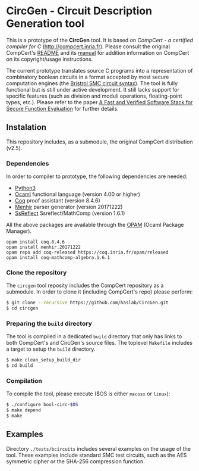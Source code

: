 # CircGen - Circuit Description Generation tool

This is a prototype of the **CircGen** tool. It is based
on *CompCert - a certified compiler for C*
(http://compcert.inria.fr). Please consult the original CompCert's
[README](README) and its [manual](http://compcert.inria.fr/man/) for
addition information on CompCert on its copyright/usage instructions.

The current prototype translates source C programs into a
representation of combinatory boolean circuits in a format accepted by
most secure computation engines (the [Bristrol SMC circuit
syntax](https://www.cs.bris.ac.uk/Research/CryptographySecurity/MPC/)).
The tool is fully functional but is still under active development. It
still lacks support for specific features (such as division and moduli
operations, floating-point types, etc.). Please refer to the paper
[A Fast and Verified Software Stack for Secure Function Evaluation](https://dl.acm.org/citation.cfm?id=3134017) for further details.


## Instalation

This repository includes, as a submodule, the original CompCert distribution
(v2.5).

### Dependencies

In order to compiler to prototype, the following dependencies are
needed:

 * [Python3](http://python.org)
 * [Ocaml](https://ocaml.org) functional language (version 4.00 or higher)
 * [Coq](https://coq.inria.fr) proof assistant (version 8.4.6)
 * [Menhir](http://gallium.inria.fr/~fpottier/menhir/) parser
   generator (version 20171222)
 * [SsReflect](http://ssr.msr-inria.inria.fr) Ssreflect/MathComp (version 1.6.1)

All the above packages are available through the
[OPAM](https://opam.ocaml.org) (Ocaml Package Manager).

```
opam install coq.8.4.6
opam install menhir.20171222
opam repo add coq-released https://coq.inria.fr/opam/released
opam install coq-mathcomp-algebra.1.6.1
```

### Clone the repository

The `circgen` tool reposity includes the CompCert repository as a submodule.
In order to clone it (including CompCert's repo) please perform:

```bash
$ git clone --recursive https://github.com/haslab/CircGen.git
$ cd circgen
```

### Preparing the `build` directory

The tool is compiled in a dedicated `build` directory that only has
links to both CompCert's and CircGen's source files. The toplevel `Makefile`
includes a target to setup the `build` directory.

```bash
$ make clean_setup_build_dir
$ cd build
```

### Compilation

To compile the tool, please execute ($OS is either `macosx` or `linux`):

```bash
$ ./configure bool-circ-$OS
$ make depend
$ make
```

## Examples

Directory `./tests/bcircuits` includes several examples on the usage of
the tool. These examples include standard SMC test circuits, such as
the AES symmetric cipher or the SHA-256 compression function.
